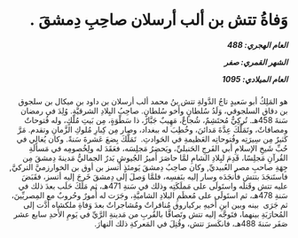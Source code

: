 <h1 dir="rtl">وَفاةُ تتش بن ألب أرسلان صاحِبِ دِمشقَ .</h1>

<h5 dir="rtl">العام الهجري:  488

الشهر القمري: صفر

العام الميلادي: 1095</h5>

<p dir="rtl">هو المَلِكُ أبو سَعيدٍ تاجُ الدَّولةِ تتش بنُ محمد ألب أرسلان بن داود بن ميكال بن سلجوق بن دقاق السلجوقي، وَلَدُ سُلطانٍ وأَخو سُلطانٍ. صاحِبُ البِلادِ الشرقيَّةِ. وُلِدَ في رمضان سَنةَ 458هـ. تُركِيٌّ مُحتَشِمٌ، شُجاعٌ، مَهِيبٌ جَبَّارٌ، ذا سَطْوَةٍ، مِن بَيتِ مُلْكٍ، وله فُتوحاتٌ ومصافاتٌ، وتَمَلَّكَ عِدَّةَ مَدائنَ، وخُطِبَ له ببغداد، وصار مِن كِبارِ مُلوكِ الزَّمانِ وتقدم. مَرَّ كَثيرٌ مِن سِيرَتِه وفُتوحاتِه العَظيمةِ في الحَوادثِ.  تَمَلَّكَ بِضعَ عَشرةَ سَنةً. وكان يُغالِي في حُبِّ شَيخِ الإسلامِ أبي الفَرجِ الحَنبليِّ، ويَحضرُ مَجلِسَه، فعَقَدَ له ولِخُصومِه في مَسألَةِ القُرآنِ مَجلِسًا، قَدِمَ لبِلادِ الشامِ لمَّا حاصَرَ أَميرُ الجُيوشِ بَدرٌ الجماليُّ مَدينةَ دِمشقَ مِن جِهَةِ صاحبِ مصر العُبيديِّ, وكان صاحِبُ دِمشقَ يَومئذٍ أتسز بن أوق بن الخوارزميَّ التركيَّ, فاستَنجَدَ بتتش فأَنجَدَه وسار إليه بنَفسِه، فلمَّا وَصلَ إلى دِمشقَ خَرجَ إليه أتسز، فقَبَضَ عليه تتش وقَتلَه واستَولَى على مَملَكَتِه وذلك في سَنةِ 471هـ، ثم مَلَكَ حَلَب بعدَ ذلك في سَنةِ 478هـ، ثم استَولَى على مُعظَمِ البلادِ الشاميَّةِ، وجَرَت له أُمورٌ وحُروبٌ مع المِصريِّينَ، ثم جَرَى  بينه وبين ابنِ أَخيهِ بركياروق مُنافراتٌ ومُشاجراتٌ بعدَ وَفاةِ ملكشاه أَدَّت إلى المُحارَبَةِ بينهما، فتَوجَّه إليه تتش وتَصافَّا بالقُربِ من مَدينةِ الرَّيِّ في يَومِ الأَحدِ سابع عشر صَفَر سَنةَ 488هـ، فانكَسرَ تتش، وقُتِلَ في المَعركةِ ذلك النهارَ.</p></br>
